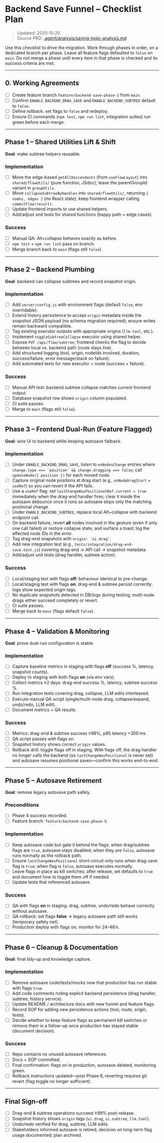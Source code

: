 # Backend Save Funnel – Checklist Plan

> Updated: 2025‑10‑20  
> Source PRD: [.agent/analysis/saving-logic-analysis.md](../analysis/saving-logic-analysis.md)

Use this checklist to drive the migration. Work through phases in order, on a dedicated branch per phase. Leave all feature flags defaulted to `false` on `main`. Do not merge a phase until every item in that phase is checked and its success criteria are met.

---

## 0. Working Agreements
- [ ] Create feature branch `feature/backend-save-phase-1` from `main`.
- [ ] Confirm `ENABLE_BACKEND_DRAG_SAVE` and `ENABLE_BACKEND_SUBTREE` default to `false`.
- [ ] Define rollback: set flags to `false` and redeploy.
- [ ] Ensure CI commands (`npm test`, `npm run lint`, integration suites) run green before each merge.

---

## Phase 1 – Shared Utilities Lift & Shift
**Goal**: make subtree helpers reusable.

### Implementation
- [ ] Move the edge-based `getAllDescendants` (from `useFlowLayout`) into `shared/flowUtils/` (pure function, JSdoc); leave the parentGroupId variant in `groupUtils`.
- [ ] Move `collapseSubtreeByHandles` into `shared/flowUtils/`, returning `{ nodes, edges }` (no React state); keep frontend wrapper calling `commitFlow(result)`.
- [ ] Update frontend imports to use shared helpers.
- [ ] Add/adjust unit tests for shared functions (happy path + edge cases).

### Success
- [ ] Manual QA: Alt+collapse behaves exactly as before.
- [ ] `npm test` + `npm run lint` pass on branch.
- [ ] Merge branch back to `main` (flags still `false`).

---

## Phase 2 – Backend Plumbing
**Goal**: backend can collapse subtrees and record snapshot origin.

### Implementation
- [ ] Add `server/config.js` with environment flags (default `false`, env overridable).
- [ ] Extend history persistence to accept `origin` metadata inside the snapshot JSON payload (no schema migration required); ensure writes remain backward compatible.
- [ ] Tag existing executor outputs with appropriate origins (`llm.tool`, etc.).
- [ ] Implement `toggleSubtreeCollapse` executor using shared helper.
- [ ] Expose `PUT /api/flow/subtree`; frontend checks the flag to decide between local vs. backend path (route stays live).
- [ ] Add structured logging (tool, origin, nodeIds involved, duration, success/failure, error message/stack on failure).
- [ ] Add automated tests for new executor + route (success + failure).

### Success
- [ ] Manual API test: backend subtree collapse matches current frontend output.
- [ ] Database snapshot row shows `origin` column populated.
- [ ] CI suite passes.
- [ ] Merge to `main` (flags still `false`).

---

## Phase 3 – Frontend Dual-Run (Feature Flagged)
**Goal**: wire UI to backend while keeping autosave fallback.

### Implementation
- [ ] Under `ENABLE_BACKEND_DRAG_SAVE`, listen to `onNodesChange` entries where `change.type === 'position' && change.dragging === false`; call `updateNode({ position })` for each moved node.
- [ ] Capture original node positions at drag start (e.g., `onNodeDragStart` + `useRef`) so you can revert if the API fails.
- [ ] Use a `useRef` flag: set `lastChangeWasPositionalRef.current = true` immediately when the drag-end handler fires; clear it inside the autosave debounce once it runs so autosave skips only the matching positional change.
- [ ] Under `ENABLE_BACKEND_SUBTREE`, replace local Alt+collapse with backend endpoint call.
- [ ] On backend failure, revert **all** nodes involved in the gesture (even if only one call failed) or restore collapse state, and surface a toast; log the affected node IDs in the error.
- [ ] Tag drag-end snapshots with `origin: 'ui.drag'`.
- [ ] Add new integration test (e.g., `tests/integration/drag-end-save.test.js`) covering drag-end → API call → snapshot metadata.
- [ ] Add/adjust unit tests (drag handler, subtree action).

### Success
- [ ] Local/staging test with flags **off**: behaviour identical to pre-change.
- [ ] Local/staging test with flags **on**: drag-end & subtree persist correctly; logs show expected origin tags.
- [ ] No duplicate snapshots detected in DB/logs during testing; multi-node drags either succeed completely or revert.
- [ ] CI suite passes.
- [ ] Merge back to `main` (flags default `false`).

---

## Phase 4 – Validation & Monitoring
**Goal**: prove dual-run configuration is stable.

### Implementation
- [ ] Capture baseline metrics in staging with flags **off** (success %, latency, snapshot counts).
- [ ] Deploy to staging with both flags **on** (via env vars).
- [ ] Collect metrics ≥2 days: drag-end success %, latency; subtree success %.
- [ ] Run integration tests covering drag, collapse, LLM edits interleaved.
- [ ] Execute manual QA script (single/multi-node drag, collapse/expand, undo/redo, LLM edit).
- [ ] Document metrics + QA results.

### Success
- [ ] Metrics: drag-end & subtree success ≥99%, p95 latency <300 ms.
- [ ] QA script passes with flags on.
- [ ] Snapshot history shows correct `origin` values.
- [ ] Rollback drill: toggle flags off in staging. With flags off, the drag handler no longer calls the backend (so `lastChangeWasPositional` is never set) and autosave resumes positional saves—confirm this works end-to-end.

---

## Phase 5 – Autosave Retirement
**Goal**: remove legacy autosave path safely.

### Preconditions
- [ ] Phase 4 success recorded.
- [ ] Feature branch: `feature/backend-save-phase-5`.

### Implementation
- [ ] Keep autosave code but gate it behind the flags: when drag/subtree flags are `true`, autosave stays disabled; when they are `false`, autosave runs normally as the rollback path.
- [ ] Ensure `lastChangeWasPositional` short-circuit only runs when drag-save flag is `true`; when flag is `false`, autosave executes normally.
- [ ] Leave flags in place as kill switches; after release, set defaults to `true` and document how to toggle them off if needed.
- [ ] Update tests that referenced autosave.

### Success
- [ ] QA with flags **on** in staging: drag, subtree, undo/redo behave correctly without autosave.
- [ ] QA rollback: set flags **false** → legacy autosave path still works (temporary safety net).
- [ ] Production deploy with flags on; monitor for 24–48 h.

---

## Phase 6 – Cleanup & Documentation
**Goal**: final tidy-up and knowledge capture.

### Implementation
- [ ] Remove autosave code/tests/mocks now that production has run stable with flags `true`.
- [ ] Add code comments noting explicit backend persistence (drag handler, subtree, history service).
- [ ] Update README / architecture docs with new funnel and feature flags.
- [ ] Record SOP for adding new persistence actions (tool, route, origin, tests).
- [ ] Decide whether to keep feature flags as permanent kill switches or remove them in a follow-up once production has stayed stable (document decision).

### Success
- [ ] Repo contains no unused autosave references.
- [ ] Docs + SOP committed.
- [ ] Final confirmation: flags on in production, autosave deleted, monitoring green.
- [ ] Rollback instructions updated—post Phase 6, reverting requires git revert (flag toggle no longer sufficient).

---

## Final Sign-off
- [ ] Drag-end & subtree operations succeed ≥99% post-release.
- [ ] Snapshot history shows `origin` tags (`ui.drag`, `ui.subtree`, `llm.tool`).
- [ ] Undo/redo verified for drag, subtree, LLM edits.
- [ ] Stakeholders informed autosave is retired; decision on long-term flag usage documented; plan archived.
